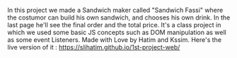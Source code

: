 In this project we made a Sandwich maker called "Sandwich Fassi" where the costumor can build his own sandwich, and chooses his own drink. In the last page he'll see the final order and the total price. It's a class project in which we used some basic JS concepts such as DOM manipulation as well as some event Listeners. Made with Love by Hatim and Kssim.
Here's the live version of it :   https://slihatim.github.io/1st-project-web/
